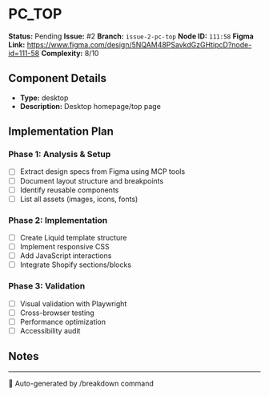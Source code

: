 # PC_TOP

**Status:** Pending
**Issue:** #2
**Branch:** `issue-2-pc-top`
**Node ID:** `111:58`
**Figma Link:** https://www.figma.com/design/5NQAM48PSavkdGzGHtipcD?node-id=111-58
**Complexity:** 8/10

## Component Details

- **Type:** desktop
- **Description:** Desktop homepage/top page

## Implementation Plan

### Phase 1: Analysis & Setup
- [ ] Extract design specs from Figma using MCP tools
- [ ] Document layout structure and breakpoints
- [ ] Identify reusable components
- [ ] List all assets (images, icons, fonts)

### Phase 2: Implementation  
- [ ] Create Liquid template structure
- [ ] Implement responsive CSS
- [ ] Add JavaScript interactions
- [ ] Integrate Shopify sections/blocks

### Phase 3: Validation
- [ ] Visual validation with Playwright
- [ ] Cross-browser testing
- [ ] Performance optimization
- [ ] Accessibility audit

## Notes

<!-- Add implementation notes here -->

---
🤖 Auto-generated by /breakdown command
